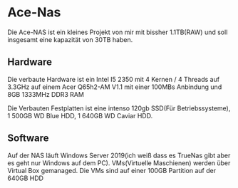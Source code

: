 # Ace-Nas

Die Ace-NAS ist ein kleines Projekt von mir mit bissher 1.1TB(RAW) und soll insgesamt eine kapazität von 30TB haben.

## Hardware

Die verbaute Hardware ist ein Intel I5 2350 mit 4 Kernen / 4 Threads auf 3.3GHz auf einem Acer Q65h2-AM V1.1 mit einer 100MBs Anbindung und 8GB 1333MHz DDR3 RAM

Die Verbauten Festplatten ist eine intenso 120gb SSD(Für Betriebssysteme), 1 500GB WD Blue HDD, 1 640GB WD Caviar HDD.

## Software
Auf der NAS läuft Windows Server 2019(ich weiß dass es TrueNas gibt aber es geht nur Windows auf dem PC). VMs(Virtuelle Maschienen) werden über Virtual Box gemanaged. Die VMs sind auf einer 100GB Partition auf der 640GB HDD

        
